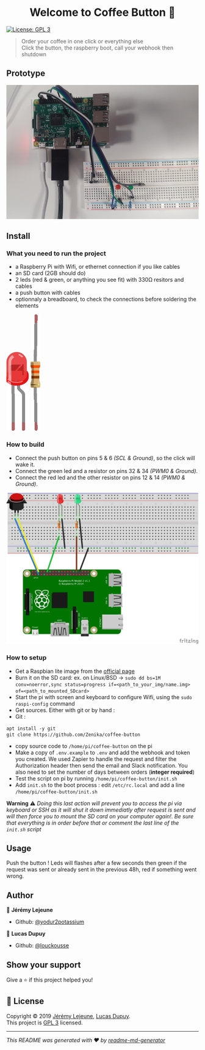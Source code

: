 <h1 align="center">Welcome to Coffee Button 👋</h1>
<p>
  <a href="https://www.gnu.org/licenses/gpl-3.0.html" target="_blank">
    <img alt="License: GPL 3" src="https://img.shields.io/badge/License-GPL 3-yellow.svg" />
  </a>
</p>

> Order your coffee in one click or everything else  
> Click the button, the raspberry boot, call your webhook then shutdown

## Prototype

![Prototype](images/prototype.png "Prototype")

## Install

### What you need to run the project

 - a Raspberry Pi with Wifi, or ethernet connection if you like cables
 - an SD card (2GB should do)
 - 2 leds (red & green, or anything you see fit) with 330Ω resitors and cables
 - a push button with cables
 - optionnaly a breadboard, to check the connections before soldering the elements

![LED](images/Red_LED.png "Red LED example")
![Resistor](images/330OhmResistor.png "330Ω Resistor")

### How to build

 * Connect the push button on pins 5 & 6 _(SCL & Ground)_, so the click will wake it.
 * Connect the green led and a resistor on pins 32 & 34 _(PWM0 & Ground)_.
 * Connect the red led and the other resistor on pins 12 & 14 _(PWM0 & Ground)_.

![Breadboard](images/breadboard_bb.png "Breadboard")

### How to setup

 * Get a Raspbian lite image from the [official page](https://www.raspberrypi.org/downloads/raspbian/)
 * Burn it on the SD card: ex. on Linux/BSD -> `sudo dd bs=1M conv=noerror,sync status=progress if=<path_to_your_img/name.img> of=<path_to_mounted_SDcard>`
 * Start the pi with screen and keyboard to configure Wifi, using the `sudo raspi-config` command
 * Get sources. Either with git or by hand : 
  * Git : 
  ```
  apt install -y git
  git clone https://github.com/Zenika/coffee-button
  ```
  * copy source code to `/home/pi/coffee-button` on the pi
 * Make a copy of `.env.example` to `.env` and add the webhook and token you created. We used Zapier to handle the request and filter the Authorization header then send the email and Slack notification. You also need to set the number of days between orders (__integer required__)
 * Test the script on pi by running `/home/pi/coffee-button/init.sh`
 * Add `init.sh` to the boot process : edit `/etc/rc.local` and add a line `/home/pi/coffee-button/init.sh`
 
 **Warning** :warning: _Doing this last action will prevent you to access the pi via keyboard or SSH as it will shut it down immediatly after request is sent and will then force you to mount the SD card on your computer again!. Be sure that everything is in order before that or comment the last line of the `init.sh` script_

## Usage

Push the button !
Leds will flashes after a few seconds then green if the request was sent or already sent in the previous 48h, red if something went wrong.

## Author

👤 **Jérémy Lejeune**

* Github: [@yodur2potassium](https://github.com/yodur2potassium)

👤 **Lucas Dupuy**

* Github: [@louckousse](https://github.com/louckousse)

## Show your support

Give a ⭐️ if this project helped you!

## 📝 License

Copyright © 2019 [Jérémy Lejeune](https://github.com/yodur2potassium), [Lucas Dupuy](https://github.com/louckousse).<br />
This project is [GPL 3](https://www.gnu.org/licenses/gpl-3.0.html) licensed.

***
_This README was generated with ❤️ by [readme-md-generator](https://github.com/kefranabg/readme-md-generator)_

